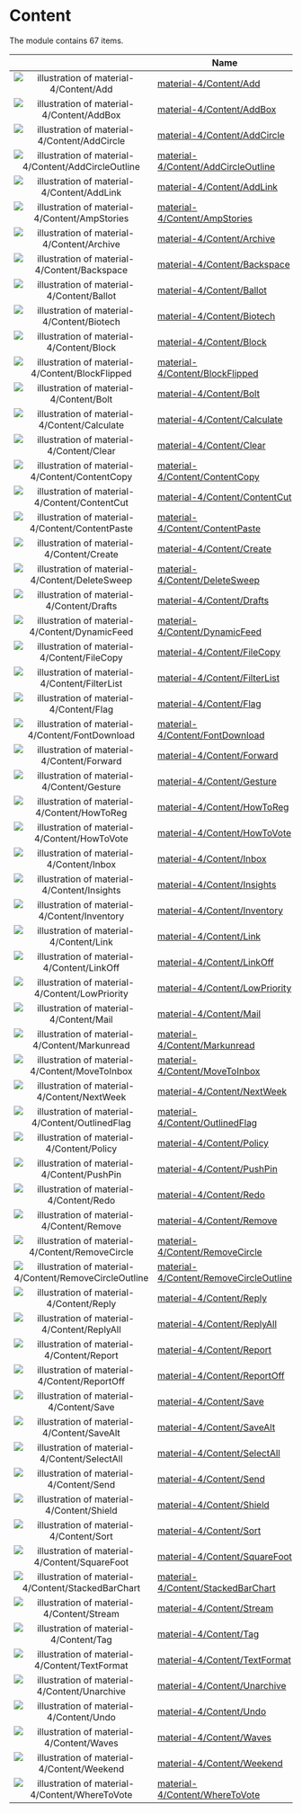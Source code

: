 # Content

The module contains 67 items.



| |Name|
|:---:|---|
| ![illustration of material-4/Content/Add](../../material-4/Content/Add.png) | [material-4/Content/Add](../../material-4/Content/Add.md) |
| ![illustration of material-4/Content/AddBox](../../material-4/Content/AddBox.png) | [material-4/Content/AddBox](../../material-4/Content/AddBox.md) |
| ![illustration of material-4/Content/AddCircle](../../material-4/Content/AddCircle.png) | [material-4/Content/AddCircle](../../material-4/Content/AddCircle.md) |
| ![illustration of material-4/Content/AddCircleOutline](../../material-4/Content/AddCircleOutline.png) | [material-4/Content/AddCircleOutline](../../material-4/Content/AddCircleOutline.md) |
| ![illustration of material-4/Content/AddLink](../../material-4/Content/AddLink.png) | [material-4/Content/AddLink](../../material-4/Content/AddLink.md) |
| ![illustration of material-4/Content/AmpStories](../../material-4/Content/AmpStories.png) | [material-4/Content/AmpStories](../../material-4/Content/AmpStories.md) |
| ![illustration of material-4/Content/Archive](../../material-4/Content/Archive.png) | [material-4/Content/Archive](../../material-4/Content/Archive.md) |
| ![illustration of material-4/Content/Backspace](../../material-4/Content/Backspace.png) | [material-4/Content/Backspace](../../material-4/Content/Backspace.md) |
| ![illustration of material-4/Content/Ballot](../../material-4/Content/Ballot.png) | [material-4/Content/Ballot](../../material-4/Content/Ballot.md) |
| ![illustration of material-4/Content/Biotech](../../material-4/Content/Biotech.png) | [material-4/Content/Biotech](../../material-4/Content/Biotech.md) |
| ![illustration of material-4/Content/Block](../../material-4/Content/Block.png) | [material-4/Content/Block](../../material-4/Content/Block.md) |
| ![illustration of material-4/Content/BlockFlipped](../../material-4/Content/BlockFlipped.png) | [material-4/Content/BlockFlipped](../../material-4/Content/BlockFlipped.md) |
| ![illustration of material-4/Content/Bolt](../../material-4/Content/Bolt.png) | [material-4/Content/Bolt](../../material-4/Content/Bolt.md) |
| ![illustration of material-4/Content/Calculate](../../material-4/Content/Calculate.png) | [material-4/Content/Calculate](../../material-4/Content/Calculate.md) |
| ![illustration of material-4/Content/Clear](../../material-4/Content/Clear.png) | [material-4/Content/Clear](../../material-4/Content/Clear.md) |
| ![illustration of material-4/Content/ContentCopy](../../material-4/Content/ContentCopy.png) | [material-4/Content/ContentCopy](../../material-4/Content/ContentCopy.md) |
| ![illustration of material-4/Content/ContentCut](../../material-4/Content/ContentCut.png) | [material-4/Content/ContentCut](../../material-4/Content/ContentCut.md) |
| ![illustration of material-4/Content/ContentPaste](../../material-4/Content/ContentPaste.png) | [material-4/Content/ContentPaste](../../material-4/Content/ContentPaste.md) |
| ![illustration of material-4/Content/Create](../../material-4/Content/Create.png) | [material-4/Content/Create](../../material-4/Content/Create.md) |
| ![illustration of material-4/Content/DeleteSweep](../../material-4/Content/DeleteSweep.png) | [material-4/Content/DeleteSweep](../../material-4/Content/DeleteSweep.md) |
| ![illustration of material-4/Content/Drafts](../../material-4/Content/Drafts.png) | [material-4/Content/Drafts](../../material-4/Content/Drafts.md) |
| ![illustration of material-4/Content/DynamicFeed](../../material-4/Content/DynamicFeed.png) | [material-4/Content/DynamicFeed](../../material-4/Content/DynamicFeed.md) |
| ![illustration of material-4/Content/FileCopy](../../material-4/Content/FileCopy.png) | [material-4/Content/FileCopy](../../material-4/Content/FileCopy.md) |
| ![illustration of material-4/Content/FilterList](../../material-4/Content/FilterList.png) | [material-4/Content/FilterList](../../material-4/Content/FilterList.md) |
| ![illustration of material-4/Content/Flag](../../material-4/Content/Flag.png) | [material-4/Content/Flag](../../material-4/Content/Flag.md) |
| ![illustration of material-4/Content/FontDownload](../../material-4/Content/FontDownload.png) | [material-4/Content/FontDownload](../../material-4/Content/FontDownload.md) |
| ![illustration of material-4/Content/Forward](../../material-4/Content/Forward.png) | [material-4/Content/Forward](../../material-4/Content/Forward.md) |
| ![illustration of material-4/Content/Gesture](../../material-4/Content/Gesture.png) | [material-4/Content/Gesture](../../material-4/Content/Gesture.md) |
| ![illustration of material-4/Content/HowToReg](../../material-4/Content/HowToReg.png) | [material-4/Content/HowToReg](../../material-4/Content/HowToReg.md) |
| ![illustration of material-4/Content/HowToVote](../../material-4/Content/HowToVote.png) | [material-4/Content/HowToVote](../../material-4/Content/HowToVote.md) |
| ![illustration of material-4/Content/Inbox](../../material-4/Content/Inbox.png) | [material-4/Content/Inbox](../../material-4/Content/Inbox.md) |
| ![illustration of material-4/Content/Insights](../../material-4/Content/Insights.png) | [material-4/Content/Insights](../../material-4/Content/Insights.md) |
| ![illustration of material-4/Content/Inventory](../../material-4/Content/Inventory.png) | [material-4/Content/Inventory](../../material-4/Content/Inventory.md) |
| ![illustration of material-4/Content/Link](../../material-4/Content/Link.png) | [material-4/Content/Link](../../material-4/Content/Link.md) |
| ![illustration of material-4/Content/LinkOff](../../material-4/Content/LinkOff.png) | [material-4/Content/LinkOff](../../material-4/Content/LinkOff.md) |
| ![illustration of material-4/Content/LowPriority](../../material-4/Content/LowPriority.png) | [material-4/Content/LowPriority](../../material-4/Content/LowPriority.md) |
| ![illustration of material-4/Content/Mail](../../material-4/Content/Mail.png) | [material-4/Content/Mail](../../material-4/Content/Mail.md) |
| ![illustration of material-4/Content/Markunread](../../material-4/Content/Markunread.png) | [material-4/Content/Markunread](../../material-4/Content/Markunread.md) |
| ![illustration of material-4/Content/MoveToInbox](../../material-4/Content/MoveToInbox.png) | [material-4/Content/MoveToInbox](../../material-4/Content/MoveToInbox.md) |
| ![illustration of material-4/Content/NextWeek](../../material-4/Content/NextWeek.png) | [material-4/Content/NextWeek](../../material-4/Content/NextWeek.md) |
| ![illustration of material-4/Content/OutlinedFlag](../../material-4/Content/OutlinedFlag.png) | [material-4/Content/OutlinedFlag](../../material-4/Content/OutlinedFlag.md) |
| ![illustration of material-4/Content/Policy](../../material-4/Content/Policy.png) | [material-4/Content/Policy](../../material-4/Content/Policy.md) |
| ![illustration of material-4/Content/PushPin](../../material-4/Content/PushPin.png) | [material-4/Content/PushPin](../../material-4/Content/PushPin.md) |
| ![illustration of material-4/Content/Redo](../../material-4/Content/Redo.png) | [material-4/Content/Redo](../../material-4/Content/Redo.md) |
| ![illustration of material-4/Content/Remove](../../material-4/Content/Remove.png) | [material-4/Content/Remove](../../material-4/Content/Remove.md) |
| ![illustration of material-4/Content/RemoveCircle](../../material-4/Content/RemoveCircle.png) | [material-4/Content/RemoveCircle](../../material-4/Content/RemoveCircle.md) |
| ![illustration of material-4/Content/RemoveCircleOutline](../../material-4/Content/RemoveCircleOutline.png) | [material-4/Content/RemoveCircleOutline](../../material-4/Content/RemoveCircleOutline.md) |
| ![illustration of material-4/Content/Reply](../../material-4/Content/Reply.png) | [material-4/Content/Reply](../../material-4/Content/Reply.md) |
| ![illustration of material-4/Content/ReplyAll](../../material-4/Content/ReplyAll.png) | [material-4/Content/ReplyAll](../../material-4/Content/ReplyAll.md) |
| ![illustration of material-4/Content/Report](../../material-4/Content/Report.png) | [material-4/Content/Report](../../material-4/Content/Report.md) |
| ![illustration of material-4/Content/ReportOff](../../material-4/Content/ReportOff.png) | [material-4/Content/ReportOff](../../material-4/Content/ReportOff.md) |
| ![illustration of material-4/Content/Save](../../material-4/Content/Save.png) | [material-4/Content/Save](../../material-4/Content/Save.md) |
| ![illustration of material-4/Content/SaveAlt](../../material-4/Content/SaveAlt.png) | [material-4/Content/SaveAlt](../../material-4/Content/SaveAlt.md) |
| ![illustration of material-4/Content/SelectAll](../../material-4/Content/SelectAll.png) | [material-4/Content/SelectAll](../../material-4/Content/SelectAll.md) |
| ![illustration of material-4/Content/Send](../../material-4/Content/Send.png) | [material-4/Content/Send](../../material-4/Content/Send.md) |
| ![illustration of material-4/Content/Shield](../../material-4/Content/Shield.png) | [material-4/Content/Shield](../../material-4/Content/Shield.md) |
| ![illustration of material-4/Content/Sort](../../material-4/Content/Sort.png) | [material-4/Content/Sort](../../material-4/Content/Sort.md) |
| ![illustration of material-4/Content/SquareFoot](../../material-4/Content/SquareFoot.png) | [material-4/Content/SquareFoot](../../material-4/Content/SquareFoot.md) |
| ![illustration of material-4/Content/StackedBarChart](../../material-4/Content/StackedBarChart.png) | [material-4/Content/StackedBarChart](../../material-4/Content/StackedBarChart.md) |
| ![illustration of material-4/Content/Stream](../../material-4/Content/Stream.png) | [material-4/Content/Stream](../../material-4/Content/Stream.md) |
| ![illustration of material-4/Content/Tag](../../material-4/Content/Tag.png) | [material-4/Content/Tag](../../material-4/Content/Tag.md) |
| ![illustration of material-4/Content/TextFormat](../../material-4/Content/TextFormat.png) | [material-4/Content/TextFormat](../../material-4/Content/TextFormat.md) |
| ![illustration of material-4/Content/Unarchive](../../material-4/Content/Unarchive.png) | [material-4/Content/Unarchive](../../material-4/Content/Unarchive.md) |
| ![illustration of material-4/Content/Undo](../../material-4/Content/Undo.png) | [material-4/Content/Undo](../../material-4/Content/Undo.md) |
| ![illustration of material-4/Content/Waves](../../material-4/Content/Waves.png) | [material-4/Content/Waves](../../material-4/Content/Waves.md) |
| ![illustration of material-4/Content/Weekend](../../material-4/Content/Weekend.png) | [material-4/Content/Weekend](../../material-4/Content/Weekend.md) |
| ![illustration of material-4/Content/WhereToVote](../../material-4/Content/WhereToVote.png) | [material-4/Content/WhereToVote](../../material-4/Content/WhereToVote.md) |



